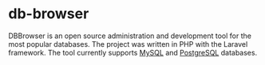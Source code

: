 # db-browser
DBBrowser is an open source administration and development tool for the most popular databases. The project was written in PHP with the Laravel framework. The tool currently supports [MySQL](https://www.mysql.com/) and [PostgreSQL](https://www.postgresql.org/) databases.
